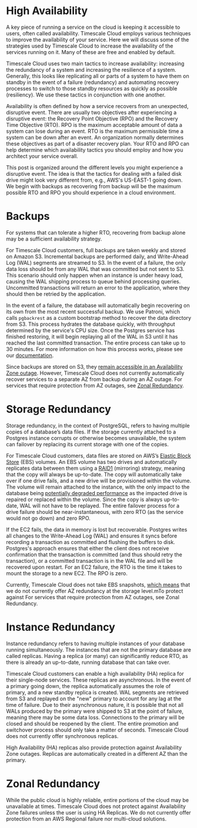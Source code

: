 # High Availability
A key piece of running a service on the cloud is keeping it accessible to users,
often called availability. Timescale Cloud employs various techniques to improve
the availability of your service. Here we will discuss some of the strategies
used by Timescale Cloud to increase the availability of the services running on
it. Many of these are free and enabled by default.

Timescale Cloud uses two main tactics to increase availability: increasing the
redundancy of a system and increasing the resilience of a system. Generally,
this looks like replicating all or parts of a system to have them on standby in
the event of a failure (redundancy) and automating recovery processes to switch
to those standby resources as quickly as possible (resiliency). We use these
tactics in conjunction with one another.

Availability is often defined by how a service recovers from an unexpected,
disruptive event. There are usually two objectives after experiencing a
disruptive event: the Recovery Point Objective (RPO) and the Recovery Time
Objective (RTO). RPO is the maximum acceptable amount of data a system can lose
during an event. RTO is the maximum permissible time a system can be down after
an event. An organization normally determines these objectives as part of a
disaster recovery plan. Your RTO and RPO can help determine which availability
tactics you should employ and how you architect your service overall.

This post is organized around the different levels you might experience a
disruptive event. The idea is that the tactics for dealing with a failed disk
drive might look very different from, e.g., AWS's US-EAST-1 going down. We begin
with backups as recovering from backup will be the maximum possible RTO and RPO
you should experience in a cloud environment.

# Backups
For systems that can tolerate a higher RTO, recovering from backup alone may be
a sufficient availability strategy. 

For Timescale Cloud customers, full backups are taken weekly and stored on
Amazon S3. Incremental backups are performed daily, and Write-Ahead Log (WAL)
segments are streamed to S3. In the event of a failure, the only data loss
should be from any WAL that was committed but not sent to S3. This scenario
should only happen when an instance is under heavy load, causing the WAL
shipping process to queue behind processing queries. Uncommitted transactions
will return an error to the application, where they should then be retried by
the application.

In the event of a failure, the database will automatically begin recovering on
its own from the most recent successful backup. We use Patroni, which calls
`pgbackrest` as a custom bootstrap method to recover the data directory from
S3. This process hydrates the database quickly, with throughput determined by
the service's CPU size. Once the Postgres service has finished restoring, it
will begin replaying all of the WAL in S3 until it has reached the last
committed transaction. The entire process can take up to 30 minutes. For more
information on how this process works, please see our
[documentation](https://docs.timescale.com/cloud/latest/backup-restore-cloud/). 

Since backups are stored on S3, they [remain accessible in an Availability Zone
outage](https://aws.amazon.com/s3/faqs/). However, Timescale Cloud does not
currently automatically recover services to a separate AZ from backup during an
AZ outage. For services that require protection from AZ outages, see <a
href="">Zonal Redundancy</a>.

# Storage Redundancy
Storage redundancy, in the context of PostgreSQL, refers to having multiple
copies of a database’s data files. If the storage currently attached to a
Postgres instance corrupts or otherwise becomes unavailable, the system can
failover by replacing its current storage with one of the copies. 

For Timescale Cloud customers, data files are stored on AWS’s
[Elastic Block Store](https://docs.aws.amazon.com/AWSEC2/latest/UserGuide/ebs-volumes.html)
(EBS) volumes. An EBS volume has two drives and automatically replicates data
between them using a
[RAID1](https://forums.aws.amazon.com/thread.jspa?threadID=223363)
(mirroring) strategy, meaning that the copy will always be up-to-date. The copy
will automatically take over if one drive fails, and a new drive will be
provisioned within the volume. The volume will remain attached to the instance,
with the only impact to the database being
[potentially degraded performance](https://docs.aws.amazon.com/AWSEC2/latest/UserGuide/monitoring-volume-status.html)
as the impacted drive is repaired or replaced within the volume. Since the copy
is always up-to-date, WAL will not have to be replayed. The entire failover
process for a drive failure should be near-instantaneous, with zero RTO (as the
service would not go down) and zero RPO. 

If the EC2 fails, the data in memory is lost but recoverable. Postgres writes
all changes to the Write-Ahead Log (WAL) and ensures it syncs before recording a
transaction as committed and flushing the buffers to disk. Postgres's approach
ensures that either the client does not receive confirmation that the
transaction is committed (and thus should retry the transaction), or a committed
transaction is in the WAL file and will be recovered upon restart. For an EC2
failure, the RTO is the time it takes to mount the storage to a new EC2. The
RPO is zero.

Currently, Timescale Cloud does not take EBS snapshots,
[which means](https://docs.aws.amazon.com/prescriptive-guidance/latest/backup-recovery/ec2-backup.html)
that we do not currently offer AZ redundancy at the storage level.mTo protect
against For services that require protection from AZ outages, see Zonal
Redundancy.

# Instance Redundancy
Instance redundancy refers to having multiple instances of your database running
simultaneously. The instances that are not the primary database are called
replicas. Having a replica (or many) can significantly reduce RTO, as there is
already an up-to-date, running database that can take over. 

Timescale Cloud customers can enable a high availability (HA) replica for their
single-node services. These replicas are asynchronous. In the event of a primary
going down, the replica automatically assumes the role of primary, and a new
standby replica is created. WAL segments are retrieved from S3 and replayed on
the "new" primary to account for any lag at the time of failure. Due to their
asynchronous nature, it is possible that not all WALs produced by the primary
were shipped to S3 at the point of failure, meaning there may be some data loss.
Connections to the primary will be closed and should be reopened by the client.
The entire promotion and switchover process should only take a matter of
seconds. Timescale Cloud does not currently offer synchronous replicas.

High Availability (HA) replicas also provide protection against Availability
Zone outages. Replicas are automatically created in a different AZ than the
primary.

# Zonal Redundancy
While the public cloud is highly reliable, entire portions of the cloud may be
unavailable at times. Timescale Cloud does not protect against Availability Zone
failures unless the user is using HA Replicas. We do not currently offer
protection from an AWS Regional failure nor multi-cloud solutions.
